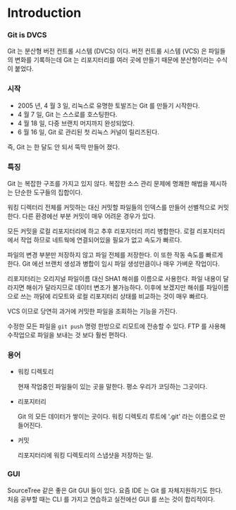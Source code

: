 # Introduction

### Git is DVCS

Git 는 분산형 버전 컨트롤 시스템 (DVCS) 이다.
버전 컨트롤 시스템 (VCS) 은 파일들의 변화를 기록하는데
Git 는 리포지터리를 여러 곳에 만들기 때문에 분산형이라는 수식이 붙었다.


### 시작

* 2005 년, 4 월 3 일, 리눅스로 유명한 토발즈는 Git 를 만들기 시작한다.
* 4 월 7 일, Git 는 스스로를 호스팅한다.
* 4 월 18 일, 다중 브랜치 머지까지 완성되었다.
* 6 월 16 일, Git 로 관리된 첫 리눅스 커널이 릴리즈된다.

즉, Git 는 한 달도 안 되서 뚝딱 만들어 졌다.


### 특징

Git 는 복잡한 구조를 가지고 있지 않다.
복잡한 소스 관리 문제에 명쾌한 해법을 제시하는 단순한 도구들의 집합이다.

워킹 디렉터리 전체를 커밋하는 대신 커밋할 파일들의 인덱스를 만들어 선별적으로 커밋한다.
다른 환경에선 부분 커밋이 매우 어려운 경우가 있다.

모든 커밋을 로컬 리포지터리에 하고 추후 리포지터리 끼리 병합한다.
로컬 리포지터리에서 작업 하므로 네트웍에 연결되어있을 필요가 없고 속도가 빠르다.

파일의 변경 부분만 저장하지 않고 파일 전체를 저장한다.
이 또한 작동 속도를 빠르게 한다.
Git 에선 브랜치 생성과 병합이 임시 파일 생성만큼이나 매우 가벼운 작업이다.

리포지터리는 오리지널 파일이름 대신 SHA1 해쉬를 이름으로 사용한다.
파일 내용이 달라지면 해쉬가 달라지므로 데이터 변조가 불가능하다.
이후에 보겠지만 해쉬를 파일이름으로 쓰는 까닭에 리모트와 로컬 리포지터리 상태를 비교하는 것이 매우 빠르다.

VCS 이므로 당연히 과거에 커밋한 파일을 조회하는 기능을 가진다.

수정한 모든 파일을 `git push` 명령 한방으로 리모트에 전송할 수 있다.
FTP 를 사용해 수작업으로 파일을 보내는 것 보다 훨씬 편하다.


### 용어

* 워킹 디렉토리

	현재 작업중인 파일들이 있는 곳을 말한다.
	평소 우리가 코딩하는 그곳이다.

* 리포지터리

	Git 의 모든 데이터가 쌓이는 곳이다.
	워킹 디렉토리 루트에 '.git' 라는 이름으로 만들어진다.

* 커밋

	리포지터리에 워킹 디렉토리의 스냅샷을 저장하는 일.


### GUI

SourceTree 같은 좋은 Git GUI 들이 있다.
요즘 IDE 는 Git 를 자체지원하기도 한다.
처음 공부할 때는 CLI 를 가지고 연습하고 실전에선 GUI 를 쓰는 것이 합리적이다.

